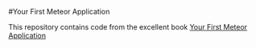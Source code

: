 #Your First Meteor Application

This repository contains code from the excellent book [Your First Meteor Application](https://leanpub.com/meteortutorial)
